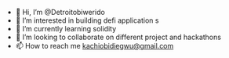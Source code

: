 - 👋 Hi, I’m @Detroitobiwerido
- 👀 I’m interested in building defi application s
- 🌱 I’m currently learning solidity
- 💞️ I’m looking to collaborate on different project and hackathons
- 📫 How to reach me kachiobidiegwu@gmail.com

<!---
Detroitobiwerido/Detroitobiwerido is a ✨ special ✨ repository because its `README.md` (this file) appears on your GitHub profile.
You can click the Preview link to take a look at your changes.
--->
